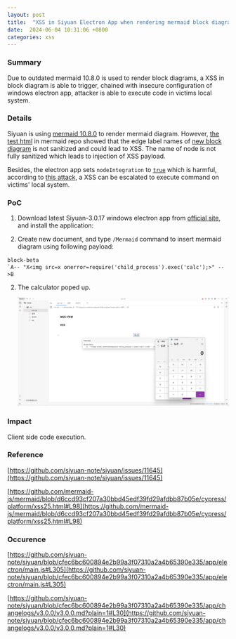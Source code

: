 ```yaml
---
layout: post
title:  "XSS in Siyuan Electron App when rendering mermaid block diagram Leading to RCE"
date:  2024-06-04 10:31:06 +0800
categories: xss
---
```



### Summary
Due to outdated mermaid 10.8.0 is used to render block diagrams, a XSS in block diagram is able to trigger, chained with insecure configuration of windows electron app, attacker is able to execute code in victims local system.

### Details
Siyuan is using [mermaid 10.8.0](https://github.com/siyuan-note/siyuan/blob/cfec6bc600894e2b99a3f07310a2a4b65390e335/app/changelogs/v3.0.0/v3.0.0.md?plain=1#L30) to render mermaid diagram. However, [the test html](https://github.com/mermaid-js/mermaid/blob/d6ccd93cf207a30bbd45edf39fd29afdbb87b05e/cypress/platform/xss25.html#L98) in mermaid repo showed that the edge label names of [new block diagram](https://github.com/mermaid-js/mermaid/pull/5221) is not sanitized and could lead to XSS. The name of node is not fully sanitized which leads to  injection of XSS payload. 

Besides, the electron app sets `nodeIntegration` to [`true`](https://github.com/siyuan-note/siyuan/blob/cfec6bc600894e2b99a3f07310a2a4b65390e335/app/electron/main.js#L305) which is harmful, according to [this attack](https://book.hacktricks.xyz/network-services-pentesting/pentesting-web/electron-desktop-apps#introduction), a XSS can be escalated to execute command on victims' local system.

### PoC

1. Download latest Siyuan-3.0.17 windows electron app from [official site](https://release.liuyun.io/siyuan/siyuan-3.0.17-win.exe), and install the application:

2. Create new document, and type `/Mermaid` command to insert mermaid diagram using following payload:
  ```
  block-beta
  `A-- "X<img src=x onerror=require('child_process').exec('calc');>" -->B
  ```
2. The calculator poped up.

    ![rce](/assets/images/mermaid/siyuan-rce.png)

### Impact

Client side code execution. 


### Reference

[https://github.com/siyuan-note/siyuan/issues/11645](https://github.com/siyuan-note/siyuan/issues/11645)

[https://github.com/mermaid-js/mermaid/blob/d6ccd93cf207a30bbd45edf39fd29afdbb87b05e/cypress/platform/xss25.html#L98](https://github.com/mermaid-js/mermaid/blob/d6ccd93cf207a30bbd45edf39fd29afdbb87b05e/cypress/platform/xss25.html#L98)

### Occurence

[https://github.com/siyuan-note/siyuan/blob/cfec6bc600894e2b99a3f07310a2a4b65390e335/app/electron/main.js#L305](https://github.com/siyuan-note/siyuan/blob/cfec6bc600894e2b99a3f07310a2a4b65390e335/app/electron/main.js#L305)

[https://github.com/siyuan-note/siyuan/blob/cfec6bc600894e2b99a3f07310a2a4b65390e335/app/changelogs/v3.0.0/v3.0.0.md?plain=1#L30](https://github.com/siyuan-note/siyuan/blob/cfec6bc600894e2b99a3f07310a2a4b65390e335/app/changelogs/v3.0.0/v3.0.0.md?plain=1#L30)
